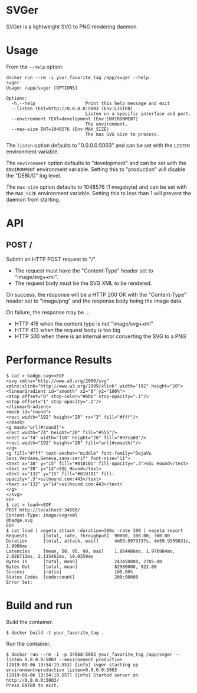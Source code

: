# SVGer

SVGer is a lightweight SVG to PNG rendering daemon.

# Usage

From the `--help` option:

    docker run --rm -i your_favorite_tag /app/svger --help
    svger
    Usage: /app/svger [OPTIONS]
    
    Options:
      -h,--help                   Print this help message and exit
      --listen TEXT=http://0.0.0.0:5003 (Env:LISTEN)
                                  Listen on a specific interface and port.
      --environment TEXT=development (Env:ENVIRONMENT)
                                  The environment.
      --max-size INT=1048576 (Env:MAX_SIZE)
                                  The max SVG size to process.

The `listen` option defaults to "0.0.0.0:5003" and can be set with the `LISTEN` environment variable.

The `environment` option defaults to "development" and can be set with the `ENVIRONMENT` environment variable. Setting this to "production" will disable the "DEBUG" log level.

The `max-size` option defaults to 1048576 (1 megabyte) and can be set with the `MAX_SIZE` environment variable. Setting this to less than 1 will prevent the daemon from starting.

# API

## POST /

Submit an HTTP POST request to "/".

* The request must have the "Content-Type" header set to "image/svg+xml".
* The request body must be the SVG XML to be rendered.

On success, the response will be a HTTP 200 OK with the "Content-Type" header set to "image/png" and the response body being the image data.

On failure, the response may be ...

* HTTP 415 when the content type is not "image/svg+xml"
* HTTP 413 when the request body is too big
* HTTP 500 when there is an internal error converting the SVG to a PNG

# Performance Results

    $ cat > badge.svg<<EOF
    <svg xmlns="http://www.w3.org/2000/svg" xmlns:xlink="http://www.w3.org/1999/xlink" width="192" height="20">
    <linearGradient id="smooth" x2="0" y2="100%">
    <stop offset="0" stop-color="#bbb" stop-opacity=".1"/>
    <stop offset="1" stop-opacity=".1"/>
    </linearGradient>
    <mask id="round">
    <rect width="192" height="20" rx="3" fill="#fff"/>
    </mask>
    <g mask="url(#round)">
    <rect width="74" height="20" fill="#555"/>
    <rect x="74" width="118" height="20" fill="#97ca00"/>
    <rect width="192" height="20" fill="url(#smooth)"/>
    </g>
    <g fill="#fff" text-anchor="middle" font-family="DejaVu Sans,Verdana,Geneva,sans-serif" font-size="11">
    <text x="38" y="15" fill="#010101" fill-opacity=".3">SSL Hound</text>
    <text x="38" y="14">SSL Hound</text>
    <text x="132" y="15" fill="#010101" fill-opacity=".3">sslhound.com:443</text>
    <text x="132" y="14">sslhound.com:443</text>
    </g>
    </svg>
    EOF
    $ cat > load<<EOF
    POST http://localhost:34568/
    Content-Type: image/svg+xml
    @badge.svg
    EOF
    $ cat load | vegeta attack -duration=300s -rate 300 | vegeta report
    Requests      [total, rate, throughput]  90000, 300.00, 300.00
    Duration      [total, attack, wait]      4m59.9979737s, 4m59.9959831s, 1.9906ms
    Latencies     [mean, 50, 95, 99, max]    1.864406ms, 1.976984ms, 2.026712ms, 2.115462ms, 19.0259ms
    Bytes In      [total, mean]              243450000, 2705.00
    Bytes Out     [total, mean]              82980000, 922.00
    Success       [ratio]                    100.00%
    Status Codes  [code:count]               200:90000
    Error Set:

# Build and run

Build the container.

    $ docker build -t your_favorite_tag .

Run the container.

    $ docker run --rm -i -p 34568:5003 your_favorite_tag /app/svger --listen 0.0.0.0:5003 --environment production
    [2019-09-06 13:54:19.553] [info] svger starting up environment=production listen=0.0.0.0:5003
    [2019-09-06 13:54:19.557] [info] Started server on http://0.0.0.0:5003/
    Press ENTER to exit.
